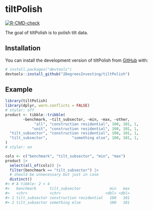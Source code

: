 
<!-- README.md is generated from README.Rmd. Please edit that file -->

# tiltPolish

<!-- badges: start -->

[![R-CMD-check](https://github.com/2DegreesInvesting/tiltPolish/actions/workflows/R-CMD-check.yaml/badge.svg)](https://github.com/2DegreesInvesting/tiltPolish/actions/workflows/R-CMD-check.yaml)
<!-- badges: end -->

The goal of tiltPolish is to polish tilt data.

## Installation

You can install the development version of tiltPolish from
[GitHub](https://github.com/) with:

``` r
# install.packages("devtools")
devtools::install_github("2DegreesInvesting/tiltPolish")
```

## Example

``` r
library(tiltPolish)
library(dplyr, warn.conflicts = FALSE)
# styler: off
product <- tibble::tribble(
        ~benchmark, ~tilt_subsector, ~min, ~max, ~other,
             "all", "construction residential", 100, 101, 1,
            "unit", "construction residential", 100, 101, 1,
  "tilt_subsector", "construction residential", 100, 101, 1,
  "tilt_subsector",           "something else", 100, 101, 1,
)
# styler: on

cols <- c("benchmark", "tilt_subsector", "min", "max")
product |> 
  select(all_of(cols)) |> 
  filter(benchmark == "tilt_subsector") |> 
  # should be unnecessary but just in case
  distinct()
#> # A tibble: 2 × 4
#>   benchmark      tilt_subsector             min   max
#>   <chr>          <chr>                    <dbl> <dbl>
#> 1 tilt_subsector construction residential   100   101
#> 2 tilt_subsector something else             100   101
```
